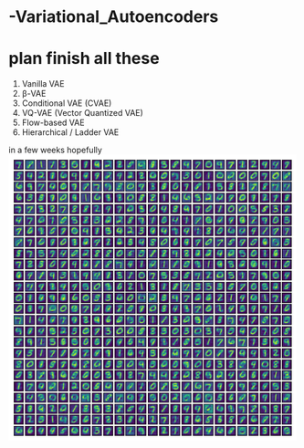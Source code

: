 # -Variational_Autoencoders

# plan finish all these 
1. Vanilla VAE
2. β-VAE
3. Conditional VAE (CVAE)
4. VQ-VAE (Vector Quantized VAE)
5. Flow-based VAE
6. Hierarchical / Ladder VAE


in a few weeks hopefully
![alt text](https://github.com/xyro-coder/Variational_Autoencoders/blob/main/image-1.png)